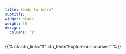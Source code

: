 ```yaml
---
title: Ready to learn?
subtitle:
widget: blank
weight: 50
design:
  columns: '1'
---
```


{{% cta cta_link="#" cta_text="Explore our courses!" %}}
